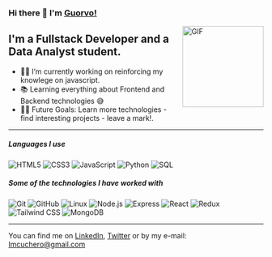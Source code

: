 ### Hi there 👋 I'm [Guorvo!](https://github.com/Guorvo)

<img align="right" alt="GIF" height="160px" src="https://media.giphy.com/media/Ah3zHH7hvsSB2/giphy.gif" />

## I'm a Fullstack Developer and a Data Analyst student.

- 👨‍💻 I’m currently working on reinforcing my knowlege on javascript.
- 📚 Learning everything about Frontend and Backend technologies 😅
- 💪🏼 Future Goals: Learn more technologies - find interesting projects - leave a mark!.

---

##### Languages I use

![HTML5](https://img.shields.io/badge/-HTML5-000000?style=flat&logo=html5)
![CSS3](https://img.shields.io/badge/-CSS-000000?style=flat&logo=css3&logoColor=2965f1)
![JavaScript](https://img.shields.io/badge/-JavaScript-000000?style=flat&logo=javascript)
![Python](https://img.shields.io/badge/-Python-000000?style=flat&logo=python)
![SQL](https://img.shields.io/badge/-SQL-000000?style=flat&logo=postgresql)

##### Some of the technologies I have worked with

![Git](https://img.shields.io/badge/-Git-222222?style=flat&logo=git&logoColor=F05032)
![GitHub](https://img.shields.io/badge/-GitHub-222222?style=flat&logo=github&logoColor=181717)
![Linux](https://img.shields.io/badge/-Linux-222222?style=flat&logo=linux&logoColor=FCC624)
![Node.js](https://img.shields.io/badge/-Node.js-222222?style=flat&logo=node.js&logoColor=339933)
![Express](https://img.shields.io/badge/-Express-222222?style=flat&logo=express)
![React](https://img.shields.io/badge/-React-222222?style=flat&logo=React&logoColor=61DAFB)
![Redux](https://img.shields.io/badge/-Redux-222222?style=flat&logo=redux)
![Tailwind CSS](https://img.shields.io/badge/-Tailwind%20CSS-222222?style=flat&logo=tailwindcss)
![MongoDB](https://img.shields.io/badge/-MongoDB-222222?style=flat&logo=mongodb)
<br/>

---

You can find me on [LinkedIn](https://www.linkedin.com/in/guorvo/), [Twitter](https://twitter.com/guorvo_dev) or by my e-mail: lmcuchero@gmail.com
<!---
Guorvo/Guorvo is a ✨ special ✨ repository because its `README.md` (this file) appears on your GitHub profile.
You can click the Preview link to take a look at your changes.
--->
